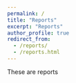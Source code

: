 ```yaml
---
permalink: /
title: "Reports"
excerpt: "Reports"
author_profile: true
redirect_from:
  - /reports/
  - /reports.html
---
```


These are reports
